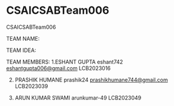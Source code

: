 # CSAICSABTeam006
CSAICSABTeam006


TEAM NAME:


TEAM IDEA:



TEAM MEMBERS:
1.ESHANT GUPTA eshant742 eshantgupta006@gmail.com LCB2023016

2. PRASHIK HUMANE prashik24 prashikhumane744@gmail.com LCB2023039
   

3. ARUN KUMAR SWAMI arunkumar-49 LCB2023049
